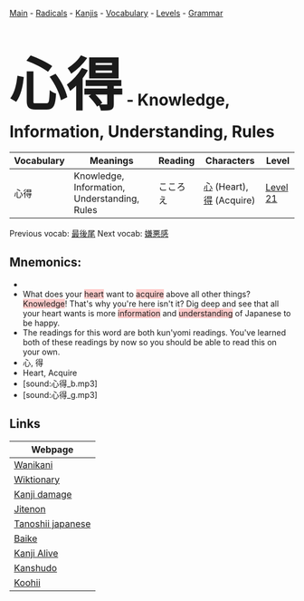 <style> bigfont {font-size: 100px}</style>
[Main](../README.md) -
[Radicals](../radicals.md) -
[Kanjis](../kanjis.md) -
[Vocabulary](../vocabulary.md) -
[Levels](../levels.md) -
[Grammar](../grammar.md)
# <bigfont> 心得</bigfont> - Knowledge, Information, Understanding, Rules 

| Vocabulary | Meanings | Reading | Characters | Level |
| --- | --- | --- | --- | --- |
| 心得 | Knowledge, Information, Understanding, Rules | こころえ |  [心](../kanjis/心.md) (Heart), [得](../kanjis/得.md) (Acquire) | [Level 21](../levels/wk_level21.md) |

Previous vocab: [最後尾](最後尾.md) Next vocab: [嫌悪感](嫌悪感.md) 

## Mnemonics:

* 
* What does your <span style="background-color:#ffcccb"> heart</span> want to <span style="background-color:#ffcccb"> acquire</span> above all other things? <span style="background-color:#ffcccb"> Knowledge</span>! That's why you're here isn't it? Dig deep and see that all your heart wants is more <span style="background-color:#ffcccb"> information</span> and <span style="background-color:#ffcccb"> understanding</span> of Japanese to be happy.
* The readings for this word are both kun'yomi readings. You've learned both of these readings by now so you should be able to read this on your own.
* 心, 得
* Heart, Acquire
* [sound:心得_b.mp3]
* [sound:心得_g.mp3]


## Links 

| Webpage |
| --- |
| [Wanikani          ](https://www.wanikani.com/kanji/心得) |
| [Wiktionary        ](https://en.wiktionary.org/wiki/心得) |
| [Kanji damage      ](http://www.kanjidamage.com/kanji/search?utf8=✓&q=心得) |
| [Jitenon           ](https://jitenon.com/kanji/心得) |
| [Tanoshii japanese ](https://www.tanoshiijapanese.com/dictionary/kanji.cfm?k=心得) |
| [Baike             ](https://baike.baidu.com/item/心得) |
| [Kanji Alive       ](https://app.kanjialive.com/心得) |
| [Kanshudo          ](https://www.kanshudo.com/searchmn?q=心得) |
| [Koohii            ](https://kanji.koohii.com/study/kanji/心得) |
